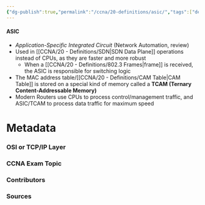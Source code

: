 ```yaml
---
{"dg-publish":true,"permalink":"/ccna/20-definitions/asic/","tags":["defs_ccna"],"created":"2023-11-05T10:55:11.000-08:00","updated":"2023-11-08T14:06:07.000-08:00"}
---
```


#### ASIC
- *Application-Specific Integrated Circuit* (Network Automation, review)
- Used in [[CCNA/20 - Definitions/SDN\|SDN Data Plane]] operations instead of CPUs, as they are faster and more robust
	- When a [[CCNA/20 - Definitions/802.3 Frames\|frame]] is received, the ASIC is responsible for switching logic
- The MAC address table/[[CCNA/20 - Definitions/CAM Table\|CAM Table]] is stored on a special kind of memory called a **TCAM (Ternary Content-Addressable Memory)**
- Modern Routers use CPUs to process control/management traffic, and ASIC/TCAM to process data traffic for maximum speed



# Metadata
### OSI or TCP/IP Layer

### CCNA Exam Topic

### Contributors

### Sources

